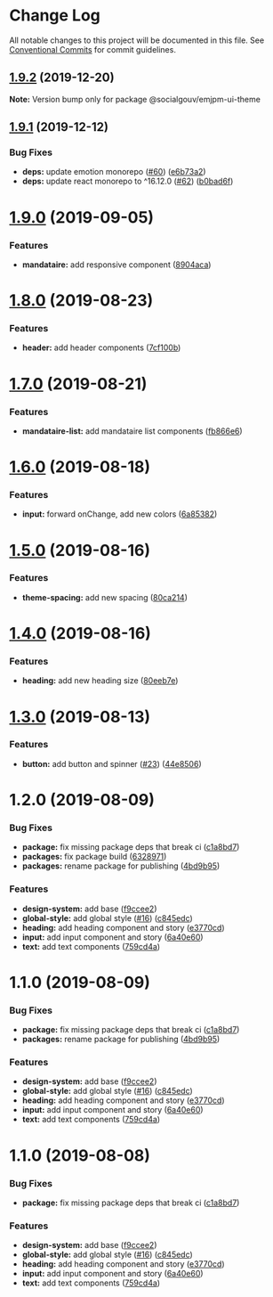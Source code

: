 # Change Log

All notable changes to this project will be documented in this file.
See [Conventional Commits](https://conventionalcommits.org) for commit guidelines.

## [1.9.2](https://github.com/SocialGouv/emjpm-design-system/compare/@socialgouv/emjpm-ui-theme@1.9.1...@socialgouv/emjpm-ui-theme@1.9.2) (2019-12-20)

**Note:** Version bump only for package @socialgouv/emjpm-ui-theme





## [1.9.1](https://github.com/SocialGouv/emjpm-design-system/compare/@socialgouv/emjpm-ui-theme@1.9.0...@socialgouv/emjpm-ui-theme@1.9.1) (2019-12-12)


### Bug Fixes

* **deps:** update emotion monorepo ([#60](https://github.com/SocialGouv/emjpm-design-system/issues/60)) ([e6b73a2](https://github.com/SocialGouv/emjpm-design-system/commit/e6b73a2))
* **deps:** update react monorepo to ^16.12.0 ([#62](https://github.com/SocialGouv/emjpm-design-system/issues/62)) ([b0bad6f](https://github.com/SocialGouv/emjpm-design-system/commit/b0bad6f))





# [1.9.0](https://github.com/SocialGouv/emjpm-design-system/compare/@socialgouv/emjpm-ui-theme@1.8.0...@socialgouv/emjpm-ui-theme@1.9.0) (2019-09-05)


### Features

* **mandataire:** add responsive component ([8904aca](https://github.com/SocialGouv/emjpm-design-system/commit/8904aca))





# [1.8.0](https://github.com/SocialGouv/emjpm-design-system/compare/@socialgouv/emjpm-ui-theme@1.7.0...@socialgouv/emjpm-ui-theme@1.8.0) (2019-08-23)


### Features

* **header:** add header components ([7cf100b](https://github.com/SocialGouv/emjpm-design-system/commit/7cf100b))





# [1.7.0](https://github.com/SocialGouv/emjpm-design-system/compare/@socialgouv/emjpm-ui-theme@1.6.0...@socialgouv/emjpm-ui-theme@1.7.0) (2019-08-21)


### Features

* **mandataire-list:** add mandataire list components ([fb866e6](https://github.com/SocialGouv/emjpm-design-system/commit/fb866e6))





# [1.6.0](https://github.com/SocialGouv/emjpm-design-system/compare/@socialgouv/emjpm-ui-theme@1.5.0...@socialgouv/emjpm-ui-theme@1.6.0) (2019-08-18)


### Features

* **input:** forward onChange, add new colors ([6a85382](https://github.com/SocialGouv/emjpm-design-system/commit/6a85382))





# [1.5.0](https://github.com/SocialGouv/emjpm-design-system/compare/@socialgouv/emjpm-ui-theme@1.4.0...@socialgouv/emjpm-ui-theme@1.5.0) (2019-08-16)


### Features

* **theme-spacing:** add new spacing ([80ca214](https://github.com/SocialGouv/emjpm-design-system/commit/80ca214))





# [1.4.0](https://github.com/SocialGouv/emjpm-design-system/compare/@socialgouv/emjpm-ui-theme@1.3.0...@socialgouv/emjpm-ui-theme@1.4.0) (2019-08-16)


### Features

* **heading:** add new heading size ([80eeb7e](https://github.com/SocialGouv/emjpm-design-system/commit/80eeb7e))





# [1.3.0](https://github.com/SocialGouv/emjpm-design-system/compare/@socialgouv/emjpm-ui-theme@1.2.0...@socialgouv/emjpm-ui-theme@1.3.0) (2019-08-13)


### Features

* **button:** add button and spinner ([#23](https://github.com/SocialGouv/emjpm-design-system/issues/23)) ([44e8506](https://github.com/SocialGouv/emjpm-design-system/commit/44e8506))





# 1.2.0 (2019-08-09)


### Bug Fixes

* **package:** fix missing package deps that break ci ([c1a8bd7](https://github.com/SocialGouv/emjpm-design-system/commit/c1a8bd7))
* **packages:** fix package build ([6328971](https://github.com/SocialGouv/emjpm-design-system/commit/6328971))
* **packages:** rename package for publishing ([4bd9b95](https://github.com/SocialGouv/emjpm-design-system/commit/4bd9b95))


### Features

* **design-system:** add base ([f9ccee2](https://github.com/SocialGouv/emjpm-design-system/commit/f9ccee2))
* **global-style:** add global style ([#16](https://github.com/SocialGouv/emjpm-design-system/issues/16)) ([c845edc](https://github.com/SocialGouv/emjpm-design-system/commit/c845edc))
* **heading:** add heading component and story ([e3770cd](https://github.com/SocialGouv/emjpm-design-system/commit/e3770cd))
* **input:** add input component and story ([6a40e60](https://github.com/SocialGouv/emjpm-design-system/commit/6a40e60))
* **text:** add text components ([759cd4a](https://github.com/SocialGouv/emjpm-design-system/commit/759cd4a))





# 1.1.0 (2019-08-09)


### Bug Fixes

* **package:** fix missing package deps that break ci ([c1a8bd7](https://github.com/SocialGouv/emjpm-design-system/commit/c1a8bd7))
* **packages:** rename package for publishing ([4bd9b95](https://github.com/SocialGouv/emjpm-design-system/commit/4bd9b95))


### Features

* **design-system:** add base ([f9ccee2](https://github.com/SocialGouv/emjpm-design-system/commit/f9ccee2))
* **global-style:** add global style ([#16](https://github.com/SocialGouv/emjpm-design-system/issues/16)) ([c845edc](https://github.com/SocialGouv/emjpm-design-system/commit/c845edc))
* **heading:** add heading component and story ([e3770cd](https://github.com/SocialGouv/emjpm-design-system/commit/e3770cd))
* **input:** add input component and story ([6a40e60](https://github.com/SocialGouv/emjpm-design-system/commit/6a40e60))
* **text:** add text components ([759cd4a](https://github.com/SocialGouv/emjpm-design-system/commit/759cd4a))





# 1.1.0 (2019-08-08)


### Bug Fixes

* **package:** fix missing package deps that break ci ([c1a8bd7](https://github.com/SocialGouv/emjpm-design-system/commit/c1a8bd7))


### Features

* **design-system:** add base ([f9ccee2](https://github.com/SocialGouv/emjpm-design-system/commit/f9ccee2))
* **global-style:** add global style ([#16](https://github.com/SocialGouv/emjpm-design-system/issues/16)) ([c845edc](https://github.com/SocialGouv/emjpm-design-system/commit/c845edc))
* **heading:** add heading component and story ([e3770cd](https://github.com/SocialGouv/emjpm-design-system/commit/e3770cd))
* **input:** add input component and story ([6a40e60](https://github.com/SocialGouv/emjpm-design-system/commit/6a40e60))
* **text:** add text components ([759cd4a](https://github.com/SocialGouv/emjpm-design-system/commit/759cd4a))

